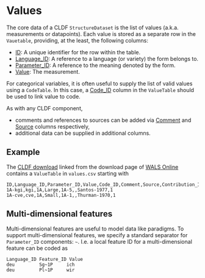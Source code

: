 # Values

The core data of a CLDF `StructureDataset` is the list of values (a.k.a. measurements or datapoints).
Each value is stored as a separate row in the `Vauetable`, providing, at the least, the following columns:
 
- [ID](http://cldf.clld.org/v1.0/terms.rdf#id): A unique identifier for the row within the table.
- [Language_ID](http://cldf.clld.org/v1.0/terms.rdf#languageReference): A reference to a language (or variety) the form belongs to.
- [Parameter_ID](http://cldf.clld.org/v1.0/terms.rdf#parameterReference): A reference to the meaning denoted by the form.
- [Value](http://cldf.clld.org/v1.0/terms.rdf#value): The measurement.

For categorical variables, it is often useful to supply the list of valid values using a `CodeTable`. In this case, a [Code_ID](http://cldf.clld.org/v1.0/terms.rdf#codeReference) column in the `ValueTable` should be used to
link value to code.

As with any CLDF component, 
- comments and references to sources can be added via
[Comment](http://cldf.clld.org/v1.0/terms.rdf#comment) and [Source](http://cldf.clld.org/v1.0/terms.rdf#source) columns respectively,
- additional data can be supplied in additional columns.


## Example

The [CLDF download](https://cdstar.shh.mpg.de/bitstreams/EAEA0-7269-77E5-3E10-0/wals_dataset.cldf.zip) linked from
the download page of [WALS Online](http://wals.info) contains a `ValueTable` in `values.csv` starting with

```
ID,Language_ID,Parameter_ID,Value,Code_ID,Comment,Source,Contribution_ID
1A-kgi,kgi,1A,Large,1A-5,,Santos-1977,1
1A-cve,cve,1A,Small,1A-1,,Thurman-1970,1
```


## Multi-dimensional features

Multi-dimensional features are useful to model data like paradigms. 
To support multi-dimensional features, we specify a standard separator for 
`Parameter_ID` components: `~`. 
I.e. a local feature ID for a multi-dimensional feature can be coded as
```
Language_ID Feature_ID Value
deu         Sg~1P     ich
deu         Pl~1P     wir
```